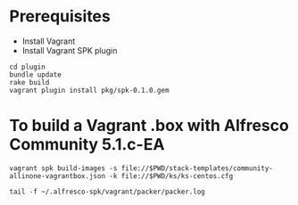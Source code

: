 # Prerequisites
- Install Vagrant
- Install Vagrant SPK plugin
```
cd plugin
bundle update
rake build
vagrant plugin install pkg/spk-0.1.0.gem
```

# To build a Vagrant .box with Alfresco Community 5.1.c-EA

```
vagrant spk build-images -s file://$PWD/stack-templates/community-allinone-vagrantbox.json -k file://$PWD/ks/ks-centos.cfg

tail -f ~/.alfresco-spk/vagrant/packer/packer.log
```
